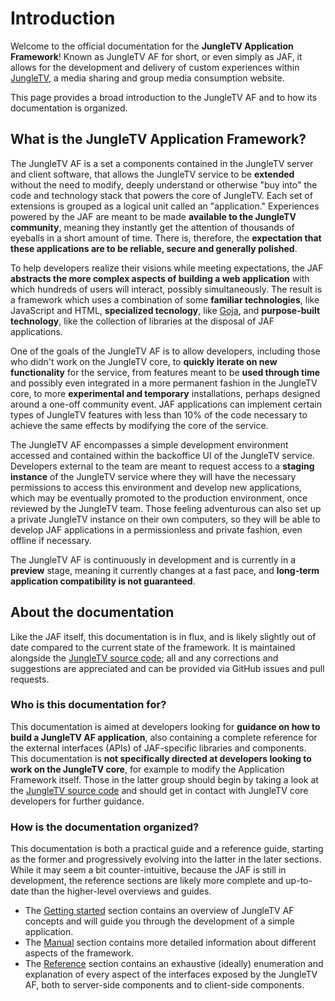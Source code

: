 # Introduction

Welcome to the official documentation for the **JungleTV Application Framework**!
Known as JungleTV AF for short, or even simply as JAF, it allows for the development and delivery of custom experiences within [JungleTV](https://jungletv.live), a media sharing and group media consumption website.

This page provides a broad introduction to the JungleTV AF and to how its documentation is organized.

## What is the JungleTV Application Framework?

The JungleTV AF is a set a components contained in the JungleTV server and client software, that allows the JungleTV service to be **extended** without the need to modify, deeply understand or otherwise "buy into" the code and technology stack that powers the core of JungleTV.
Each set of extensions is grouped as a logical unit called an "application."
Experiences powered by the JAF are meant to be made **available to the JungleTV community**, meaning they instantly get the attention of thousands of eyeballs in a short amount of time.
There is, therefore, the **expectation that these applications are to be reliable, secure and generally polished**.

To help developers realize their visions while meeting expectations, the JAF **abstracts the more complex aspects of building a web application** with which hundreds of users will interact, possibly simultaneously.
The result is a framework which uses a combination of some **familiar technologies**, like JavaScript and HTML, **specialized tecnology**, like [Goja](https://github.com/dop251/goja), and **purpose-built technology**, like the collection of libraries at the disposal of JAF applications.

One of the goals of the JungleTV AF is to allow developers, including those who didn't work on the JungleTV core, to **quickly iterate on new functionality** for the service, from features meant to be **used through time** and possibly even integrated in a more permanent fashion in the JungleTV core, to more **experimental and temporary** installations, perhaps designed around a one-off community event.
JAF applications can implement certain types of JungleTV features with less than 10% of the code necessary to achieve the same effects by modifying the core of the service.

The JungleTV AF encompasses a simple development environment accessed and contained within the backoffice UI of the JungleTV service.
Developers external to the team are meant to request access to a **staging instance** of the JungleTV service where they will have the necessary permissions to access this environment and develop new applications, which may be eventually promoted to the production environment, once reviewed by the JungleTV team.
Those feeling adventurous can also set up a private JungleTV instance on their own computers, so they will be able to develop JAF applications in a permissionless and private fashion, even offline if necessary.

The JungleTV AF is continuously in development and is currently in a **preview** stage, meaning it currently changes at a fast pace, and **long-term application compatibility is not guaranteed**.

## About the documentation

Like the JAF itself, this documentation is in flux, and is likely slightly out of date compared to the current state of the framework.
It is maintained alongside the [JungleTV source code](https://github.com/tnyim/jungletv/); all and any corrections and suggestions are appreciated and can be provided via GitHub issues and pull requests.

### Who is this documentation for?

This documentation is aimed at developers looking for **guidance on how to build a JungleTV AF application**, also containing a complete reference for the external interfaces (APIs) of JAF-specific libraries and components.
This documentation is **not specifically directed at developers looking to work on the JungleTV core**, for example to modify the Application Framework itself.
Those in the latter group should begin by taking a look at the [JungleTV source code](https://github.com/tnyim/jungletv/) and should get in contact with JungleTV core developers for further guidance.

### How is the documentation organized?

This documentation is both a practical guide and a reference guide, starting as the former and progressively evolving into the latter in the later sections.
While it may seem a bit counter-intuitive, because the JAF is still in development, the reference sections are likely more complete and up-to-date than the higher-level overviews and guides.

- The [Getting started](/getting-started/) section contains an overview of JungleTV AF concepts and will guide you through the development of a simple application.
- The [Manual](/manual/) section contains more detailed information about different aspects of the framework.
- The [Reference](/reference/) section contains an exhaustive (ideally) enumeration and explanation of every aspect of the interfaces exposed by the JungleTV AF, both to server-side components and to client-side components.